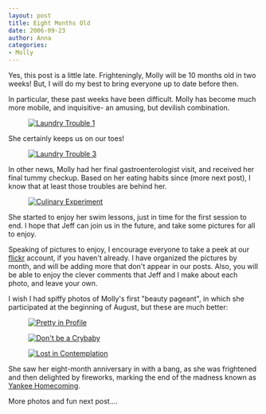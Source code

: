 ```yaml
---
layout: post
title: Eight Months Old
date: 2006-09-23
author: Anna
categories:
- Molly
---
```


Yes, this post is a little late. Frighteningly, Molly will be 10 months old in two weeks! But, I will do my best to bring everyone up to date before then.

In particular, these past weeks have been difficult. Molly has become much more mobile, and inquisitive- an amusing, but devilish combination.

<figure><a href="http://www.flickr.com/photo.gne?id=244278997"><img class="photo" src="http://static.flickr.com/93/244278997_2577373519.jpg" alt="Laundry Trouble 1" border="0"></a> </figure>

She certainly keeps us on our toes!

<figure><a href="http://www.flickr.com/photo.gne?id=244279467"><img class="photo" src="http://static.flickr.com/83/244279467_90399d2407.jpg" alt="Laundry Trouble 3" border="0"></a> </figure>

In other news, Molly had her final gastroenterologist visit, and received her final tummy checkup. Based on her eating habits since (more next post), I know that at least those troubles are behind her.

<figure><a href="http://www.flickr.com/photo.gne?id=244286712"><img class="photo" src="http://static.flickr.com/82/244286712_fd90291903.jpg" alt="Culinary Experiment" border="0"></a> </figure>

She started to enjoy her swim lessons, just in time for the first session to end. I hope that Jeff can join us in the future, and take some pictures for all to enjoy.

Speaking of pictures to enjoy, I encourage everyone to take a peek at our [flickr][1] account, if you haven't already. I have organized the pictures by month, and will be adding more that don't appear in our posts. Also, you will be able to enjoy the clever comments that Jeff and I make about each photo, and leave your own. 

I wish I had spiffy photos of Molly's first "beauty pageant", in which she participated at the beginning of August, but these are much better:

<figure><a href="http://www.flickr.com/photo.gne?id=244288083"><img class="photo" src="http://static.flickr.com/81/244288083_b33ad6fec9.jpg" alt="Pretty in Profile" border="0"></a> </figure>

<figure><a href="http://www.flickr.com/photo.gne?id=244288728"><img class="photo" src="http://static.flickr.com/86/244288728_e55117b938.jpg" alt="Don't be a Crybaby" border="0"></a> </figure>

<figure><a href="http://www.flickr.com/photo.gne?id=246183222"><img class="photo" src="http://static.flickr.com/85/246183222_55985a618f.jpg" alt="Lost in Contemplation" border="0"></a> </figure>

She saw her eight-month anniversary in with a bang, as she was frightened and then delighted by fireworks, marking the end of the madness known as [Yankee Homecoming][2].

More photos and fun next post....

   [1]: http://www.flickr.com/photos/jeffwatkins/
   [2]: http://www.yankeehomecoming.com/
